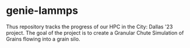 # genie-lammps
Thus repository tracks the progress of our HPC in the City: Dallas '23 project. The goal of the project is to create a Granular Chute Simulation of Grains flowing into a grain silo.
